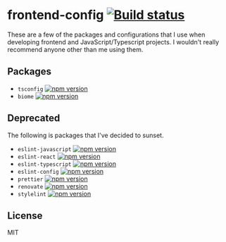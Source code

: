 # frontend-config [![Build status](https://github.com/sondr3/frontend-config/workflows/pipeline/badge.svg)](https://github.com/sondr3/frontend-config/actions?workflow=pipeline)

These are a few of the packages and configurations that I use when developing
frontend and JavaScript/Typescript projects. I wouldn't really recommend
anyone other than me using them.

## Packages

- `tsconfig` [![npm version](https://badge.fury.io/js/%40sondr3%2Ftsconfig.svg)](https://www.npmjs.com/package/@sondr3/tsconfig)
- `biome` [![npm version](https://badge.fury.io/js/%40sondr3%2Fbiome.svg)](https://www.npmjs.com/package/@sondr3/biome)

## Deprecated

The following is packages that I've decided to sunset.

- `eslint-javascript` [![npm version](https://badge.fury.io/js/%40sondr3%2Feslint-config-javascript.svg)](https://www.npmjs.com/package/@sondr3/eslint-config-javascript)
- `eslint-react` [![npm version](https://badge.fury.io/js/%40sondr3%2Feslint-config-react.svg)](https://www.npmjs.com/package/@sondr3/eslint-config-react)
- `eslint-typescript` [![npm version](https://badge.fury.io/js/%40sondr3%2Feslint-config-typescript.svg)](https://www.npmjs.com/package/@sondr3/eslint-config-typescript)
- `eslint-config` [![npm version](https://badge.fury.io/js/%40sondr3%2Feslint-config.svg)](https://www.npmjs.com/package/@sondr3/eslint-config)
- `prettier` [![npm version](https://badge.fury.io/js/%40sondr3%2Fprettier.svg)](https://www.npmjs.com/package/@sondr3/prettier)
- `renovate` [![npm version](https://badge.fury.io/js/%40sondr3%2Frenovate-config.svg)](https://www.npmjs.com/package/@sondr3/renovate-config)
- `stylelint` [![npm version](https://badge.fury.io/js/%40sondr3%2Fstylelint.svg)](https://www.npmjs.com/package/@sondr3/stylelint)

## License

MIT
